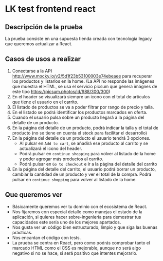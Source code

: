 # LK test frontend react

## Descripción de la prueba

La prueba consiste en una supuesta tienda creada con tecnología legacy que queremos actualizar a React.

## Casos de usos a realizar

1. Conectarse a la API http://www.mocky.io/v2/5d1f23b53100003e74ebeaee para recuperar los productos y listarlos en la home. (La API no responde las imágenes que muestra el HTML, se usa el servicio picsum que genera imágnes de este tipo https://picsum.photos/id/988/300/300)
2. En el header se visualizará siempre un icono con el total de artículos que tiene el usuario en el carrito.
3. El listado de productos se va a poder filtrar por rango de precio y talla.
4. En el listado se podrá identificar los productos marcados en oferta.
5. Cuando el usuario pulsa sobre un producto llegará a la página del detalle de un producto.
6. En la página del detalle de un producto, podrá indicar la talla y el total de producto (no se tiene en cuenta el stock para facilitar el desarrollo)
7. En la página del detalle de un producto el usuario tendrá 3 opciones.
    - Al pulsar en `Add to cart`, se añadirá ese producto al carrito y se actualizará el icono del header.
    - Podrá pulsar en `continue shopping` para volver al listado de la home y poder agregar más productos al carrito.
    - Podrá pulsar en `Go to checkout` e ir a la página del detalle del carrito
8. En la página del detalle del carrito, el usuario podrá borrar un producto, cambiar la cantidad de un producto  y ver el total de la compra. Podrá pulsar en `continue shopping` para volver al listado de la home.

## Que queremos ver

- Básicamente queremos ver tu dominio con el ecosistema de React.
- Nos fijaremos con especial detalle como manejas el estado de la aplicación, si quieres hacer sobre-ingeniería para demostrar tus capacidades este sería uno de los mejores apartados.
- Nos gusta ver un código bien estructurado, limpio y que siga las buenas prácticas.
- Nos encantan el código con tests.
- La prueba se centra en React, pero como podrás comprobar tanto el marcado HTML como el CSS es mejorable, aunque no será algo negativo si no se hace, si será positivo que intentes mejorarlo.
